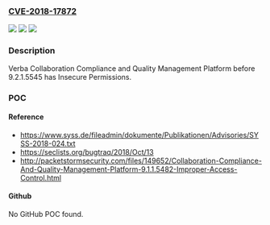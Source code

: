 ### [CVE-2018-17872](https://cve.mitre.org/cgi-bin/cvename.cgi?name=CVE-2018-17872)
![](https://img.shields.io/static/v1?label=Product&message=n%2Fa&color=blue)
![](https://img.shields.io/static/v1?label=Version&message=n%2Fa&color=blue)
![](https://img.shields.io/static/v1?label=Vulnerability&message=n%2Fa&color=brighgreen)

### Description

Verba Collaboration Compliance and Quality Management Platform before 9.2.1.5545 has Insecure Permissions.

### POC

#### Reference
- https://www.syss.de/fileadmin/dokumente/Publikationen/Advisories/SYSS-2018-024.txt
- https://seclists.org/bugtraq/2018/Oct/13
- http://packetstormsecurity.com/files/149652/Collaboration-Compliance-And-Quality-Management-Platform-9.1.1.5482-Improper-Access-Control.html

#### Github
No GitHub POC found.

